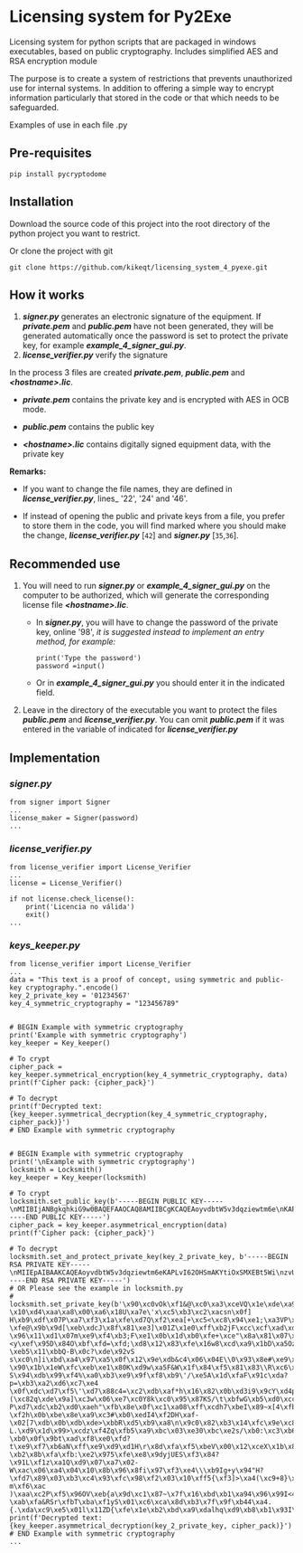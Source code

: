 # Licensing system for Py2Exe
Licensing system for python scripts that are packaged in windows executables, based on public cryptography.  Includes simplified AES and RSA encryption module

The purpose is to create a system of restrictions that prevents unauthorized use for internal systems.  In addition to offering a simple way to encrypt information particularly that stored in the code or that which needs to be safeguarded.

Examples of use in each file .py

## Pre-requisites
```
pip install pycryptodome
```

## Installation
Download the source code of this project into the root directory of the python project you want to restrict.

Or clone the project with git
```
git clone https://github.com/kikeqt/licensing_system_4_pyexe.git
```

## How it works
1. ***signer.py*** generates an electronic signature of the equipment.  If ***private.pem*** and ***public.pem*** have not been generated, they will be generated automatically once the password is set to protect the private key, for example ***example_4_signer_gui.py***.
2. ***license\_verifier.py*** verify the signature

In the process 3 files are created ***private.pem***, ***public.pem*** and ***\<hostname\>.lic***.

 - ***private.pem*** contains the private key and is encrypted with AES in OCB mode.

 - ***public.pem*** contains the public key

 - ***\<hostname\>.lic*** contains digitally signed equipment data, with the private key

**Remarks:**
* If you want to change the file names, they are defined in ***license_verifier.py***, lines_ '22', '24' and '46'.

* If instead of opening the public and private keys from a file, you prefer to store them in the code, you will find marked where you should make the change, ***license_verifier.py*** [`42`\] and ***signer.py*** [`35`,`36`\].

## Recommended use
1. You will need to run ***signer.py*** or ***example_4_signer_gui.py*** on the computer to be authorized, which will generate the corresponding license file ***\<hostname\>.lic***.
    * In ***signer.py***, you will have to change the password of the private key, online '98', _it is suggested instead to implement an entry method, for example:_

        ```
        print('Type the password')
        password =input()
        ```

    * Or in ***example_4_signer_gui.py*** you should enter it in the indicated field.

2. Leave in the directory of the executable you want to protect the files ***public.pem*** and ***license_verifier.py***.  You can omit ***public.pem*** if it was entered in the variable of indicated for ***license_verifier.py***
 
## Implementation
### ***signer.py*** 
```
from signer import Signer
...
license_maker = Signer(password)
...
```

### ***license\_verifier.py*** 
```
from license_verifier import License_Verifier
...
license = License_Verifier()

if not license.check_license():
    print('Licencia no válida')
    exit()
...
```

### ***keys_keeper.py*** 
```
from license_verifier import License_Verifier
...
data = "This text is a proof of concept, using symmetric and public-key cryptography.".encode()
key_2_private_key = '01234567'
key_4_symmetric_cryptography = "123456789"


# BEGIN Example with symmetric cryptography
print('Example with symmetric cryptography')
key_keeper = Key_keeper()

# To crypt
cipher_pack = key_keeper.symmetrical_encryption(key_4_symmetric_cryptography, data)
print(f'Cipher pack: {cipher_pack}')

# To decrypt
print(f'Decrypted text: {key_keeper.symmetrical_decryption(key_4_symmetric_cryptography, cipher_pack)}')
# END Example with symmetric cryptography


# BEGIN Example with symmetric cryptography
print('\nExample with symmetric cryptography')
locksmith = Locksmith()
key_keeper = Key_keeper(locksmith)

# To crypt
locksmith.set_public_key(b'-----BEGIN PUBLIC KEY-----\nMIIBIjANBgkqhkiG9w0BAQEFAAOCAQ8AMIIBCgKCAQEAoyvdbtW5v3dqziewtm6e\nKAPLvI62OHSmAKYtiOxSMXEBt5WizvUb6yzKLVoHpm2AA2L5RzXQ6pEHpGSfdgr1\n+925pSxlIO2/OLIfF86vEJCKWSGXYkz292cRX1f8JSv6XzoT71v0GQFJ5Y37W7oN\nM8jLvzMTYywN0hy2YmA+Mj9iag8wkg0PIKb3ZdfrAZ1bSxXCTnC5ap+gi9LweIaD\n2ekHJK2oX88KA+Ne54g8ygPz6EQvoUcuwd1p4act/bhjd92xBcDQMY+rITDvIb6R\nvSGrap0rxQBDMFCDHpAQMWYaJjvP9WynJs3snXEmXrdmyumB1b4duXsMG2kbm/v5\nTQIDAQAB\n-----END PUBLIC KEY-----')
cipher_pack = key_keeper.asymmetrical_encryption(data)
print(f'Cipher pack: {cipher_pack}')

# To decrypt
locksmith.set_and_protect_private_key(key_2_private_key, b'-----BEGIN RSA PRIVATE KEY-----\nMIIEpAIBAAKCAQEAoyvdbtW5v3dqziewtm6eKAPLvI62OHSmAKYtiOxSMXEBt5Wi\nzvUb6yzKLVoHpm2AA2L5RzXQ6pEHpGSfdgr1+925pSxlIO2/OLIfF86vEJCKWSGX\nYkz292cRX1f8JSv6XzoT71v0GQFJ5Y37W7oNM8jLvzMTYywN0hy2YmA+Mj9iag8w\nkg0PIKb3ZdfrAZ1bSxXCTnC5ap+gi9LweIaD2ekHJK2oX88KA+Ne54g8ygPz6EQv\noUcuwd1p4act/bhjd92xBcDQMY+rITDvIb6RvSGrap0rxQBDMFCDHpAQMWYaJjvP\n9WynJs3snXEmXrdmyumB1b4duXsMG2kbm/v5TQIDAQABAoIBABbuafjy198o3u14\nhfzpeFgaynXmH4U5HYA/Wmxg+98faNSeVqpbp5AKNCKiAau5vVEchnhjv4fLmIWZ\nr5BVE4NRQo8MOW0ihGppG/YKUa+UBKFol2AU/WtBBJ+/23t03gOmg5kytNATzokQ\nhlf6gnL53+pvuOSJ0yppZxdVu7/vT4QCrzP11ssl6XytMPtR1hfRihekFK20CWcs\n9AY8lxtms7XU6jPm2ZvH47QwzpeEqcF0QdyhTjfniXFtZ0IEuxOqEmz7sY6wjrg3\nI2xpMO2Ot8uuS+IPCl4WMyzfEePA27baYOSTezVmkCX/LKvCY5XhZke7yeJVk1ZM\nRqP6JYkCgYEAxzU4524Mi6SuVqyrfLA+VYrUyy3eB6I+i6DFNedgCIKjlKiQyZnv\nY9hbdLccbbd7lpv8mnPYn0Ar9Bwwq9NEJHqoYIrVxSwCTaB0KQZ0+aKvOHzuzUYg\nuLiGMalIFqDK55ycQF0jF8rZXy3NJFmlFjwRLymTvcbkX/dHAdVe5AkCgYEA0bCW\n2e9u7ftLgI4SgCl58chob9fnomk8zJbhTn6Jzhga8DxnI0dz+HQv+nmQTY8W4+R/\nzbAlzdoocPiBh/FEFNc42xJwnkpZUIBGmVrmfsETIvi9tAvKJcwjwW+MbU8ESqoy\nU4KRpxJcMvmnwW0AtfYDkxrYAfR60SPUzd4F5CUCgYEAn3DDuMfmFqaaOxk8sDHH\n0mOp6W0utmFvOgZVkc08mdMl5kf8ir9AUWPL32DnyhD/RA5ZYa2zBdMw2tLtSblw\nYtohhhPZAVU2CreQAX3/hgZlxAqKf5XPfsmB7qGU5zeO703z6bgh7FsZHArmlF+D\nuIYfIuZeL5jPFNgv5xHGPzECgYEAtyFWXbcyVj0lz3xExBF1Iqg4LZWOAtWN98+9\nrePtTkTXIgBewvzgV5iBXmtUj6fsAdPJmkXAfmuM7jzaQ3N+VgUw7oLIQDYGkru0\n7LHqo8DTibNbWicBwMjsYT+ekMh1ow/JLA3YTuVGCG7pB5C/EittK8hB5lMx//0f\nGTxSQNECgYB+qz4JFzKxoNcVyBCkttCjces1V6pXrn/H+x1XvFsPSveXUC33OEO9\n61AHYZ4fqk/oJ8YtUBFCLm2dDlPadD8CRPpSM5TSdpNYE66KLV+g/tgBU32fsQ6S\nfma199BO5PDvtyOwkEErLNeJy7ydP4aMF56u1MMnkauBbsYvBXGnBg==\n-----END RSA PRIVATE KEY-----')
# OR Please see the example in locksmith.py
# locksmith.set_private_key(b'\x90\xc0vOk\xf1&@\xc0\xa3\xceVQ\x1e\xde\xa9ITv\xc9\xe3\xd7l\x00t\x89\xc1\x82Bw\x14\x96\x00,\xfc\xf8\xd4\xe4\xd9Q\xa4\ryb\xf7(L\xf8\xd6/\xfd\xf5\xba|\xb9J\xe1\x03gt\x077\x08\xac\'\xad\x8e\xa9\x7fA1\x9b\x10\xb4\xc5\xf1y\x89\xb6m\xd6 \x10\xd4\xaa\xa8\x00\xa6\x18U\xa7e\'x\xc5\xb3\xc2\xacsn\x0f] H\xb9\xdf\x07P\xa7\xf3\x1a\xfe\xd7Q\xf2\xea[+\xc5<\xc8\x94\xe1;\xa3VP\x08\xa5\x89\xfe\xef\'\x05\xbd\xdf\xb9\x867]\xb1\xe3\x7f\xefx\xb6\'\xa1z1-\xfe@\x9b\x9d[\xeb\xdcJ\x8f\x81\xe3]\x01Z\x1e0\xff\xb2jF\xcc\xcf\xad\xd5\xd5\x08\x16t\xf0>4\xf8\x89\xaeg\x9e\x87\xa5#\x8d\\\xf7p\x1a\x06\x80>\xbf5\xd1\xe4\xf0\xb7H\xeaA\x06\x8b\xd2\xce)\xd5\x11\x05\xd1*N-\x96\x11\xd1\x07m\xe9\xf4\xb3;F\xe1\x0b\x1d\xb0\xfe+\xce"\x8a\x81\x07\xfe\x99\xb6\xd1\\\xd9i\xa6\x04\x80\xf3\xc6HQ\xf9\x87\xf0\xa1\xa1\xd8\x16\x1b=\x0c\xfa\xf8O,\xb6\x8c\x83%\xf5u\xe3*\xfe\xce\x07U\xe8\x87=7B=\x0b\xda\xb1\x9eP\x93\xf5\\<y\xef\x95D\x84O\xbf\xfd=\xfd;\xd8\x12\x83\xfe\x16w8\xcd\xa9\x1bD\xa5Oz\xa9\xbe|\x7f\xa0\xf6U\xc7M\xdat.\x93g\xafSy\xd1\x91\x0f\x05eLb\xf7\xbe\xedN\x1eH\x16\xe0m\xa9(\x9eI\x19\x05\x8f\x12\xee\xaa\x01\xc1\x98\x12F)\x7f\x08\x8dE\xe4\x10\xc2\x0f\xc9\xdc\xfa\x82\x03\xc8}\xeb}\x0b%\xbb\r\xf9\x94\xc7\xf2\xf0m|\xb5\xd9H}\x91\x18\xdf\x1c\xb7\x1bZ\x91\x9c\xe3\x19\xa9d\x1buY\xb6\xfd\xa0/\x80\x1cg\xe5\xda\xf6v\xdc\x80\xf5\xdc\x19\xab\x1fh\xf0\x80\x84\xde\xc4I\xbdf<j\xc6?\xeb5\x11\xbbQ-B\x0c?\xde\x92vS s\xc0\n]i\xbd\xa4\x97\xa5\x0f\x12\x9e\xdb&c4\x06\x04E\\0\x93\x8e#\xe9\xed|\xbf\x89\xfc\xbb\x82 \x90\x1b\x1eW\xfc\xeb\xe1\x80K\xd9w\xa5F&W\x1f\x84\xf5\x81\x83\\R\xc6\x1a\x157M\xed\x07\x95\xfd3\x00p\xf4\xa1\x8e~\x18dM\xd7reyg\xbb\xbf\xbf\xe2\x8a4y\xf6E\xad%\x89;\x9b\xb0\x84<\xd8q\x96r\xd6\xc7\x01ug\x17U\x9f7\xadS\xbc2q+%\xc0X\xc2\'g\xcaq\xde$\xe6\xfc{8\'\x1c\xa7\x03\xe7\x08\x0c\x14$\xbcL\xc1\xe0\xe5\xcft\xd1\x1f\xca\xc3\x0e\xfeLm\x9a\xc3\xe3=_Q\xb0\xba#*\x00\xf9\x04\xbf3\xbe]qi\x83\xb3\xfc\xdevE\xf6b\xa6\xa9P\xc1VQd\xa0\x8cbV4\xd6\xea\xf8\xdf~Y\xad\x9f\xc70\xdb\xd7\rC\x0f<|h\tt\x18\x15`\xa3z\xfa~ S\x94\xdb\x99\xf4%\xa0\xb3\xe9\x9f\xf8\xb9\'/\xe5A\x1d\xfaF\x91c\xda?p=\xb3\xa2\xd6\xc7\xe4 \x0f\xdc\xd7\xf5\'\xd7\x88c4=\xc2\xdb\xaf*h\x16\x82\x0b\xd3i9\x9cY\xd4p\xd7\xbamL1c.(\xc82q\xde\x9a]\xc3w\x06\xe7\xc0Y8k\xc0\x95\x87KS/\t\xbfwG\xb5\xd0\xcc\xda\xbe\n\x04)\x07\x9b\xc5\x89\xe7;>I\x08\x82\x12\xd6\xfe\x1a\xe2\xad\xe6\xde\xc3\xaa\x92\x07\x16\xdf\x1bB\xad\to\xd1\xda\x83@\xe5\xacl\xa4\xdd\x8d\xf7\xa6>\xacu/D\xa2\xd2\x8fB\xeaH\xd5=\xd8{H<#,\x88\x97\xbc\xe3\xd2\xa2\x1a\xdf\xe5\xd3\xf5\xd2\x0c\xd5#\'b\x80\xc9\xf9\xaf\xa7x\x07{\x1b-P\xd7\xdc\xb2\xd0\xaeh"\xfb\x8e\x0f\xc1\xa08\xff\xcdh7\xbeI\x89~x[4\xfb\xa2a~\x0f\xb6\x92\xd7y\x98\xe4@,\xde\x1a\x12W\x16\xab\xeb%H\x92\xe0\xdb\n\x19G\x81\xd0b\x07\x89\x9d\xb4\xab+\x98z\xe2\xb8\x00K\x7f\xadQ\x10\x7f\x8c\xf4=LMUu\xd0\xe0\xca\xfc~\xe4\x1f\x8c\xc8\xfe\x8d\xcf\x00p\x07\xd2u\x8c\xc6\xbb>\x9b\xe4Dz%Ug\x87\xcf\xdca=\x93Fw,5b#\xbe\x84\x18\'\'\x08\xe8\xab+xSj\xeb]V\xc4^\x0cz\xac\xf7c/\x9f$\xe6a\xa3\x8d\x14\xdbzl"??\xf2h\x0b\xbe\x8e\xa9\xc3#\xb0\xedI4\xf2DH\xaf-\x02[7\xdb\x0b\xdb\xde>\xbbR\xd5\xb9\xa8\n\x9c0\x82\xb3\x14\xfc\x9e\xc8\xb6^?L.\xd9\x1d\x99>\xcdz\xf4Zq\xfb5\xa9\xbc\x03\xe30\xbc\xe2s/\xb0:\xc3\xb6\x8c\xc5\xc1&\xb0\xbb\x04++\x1f\x10Dp\x88\xe6(\x0e\x07\\\xf6Q\xd4\xb7\x99\x117\xd6G\x84[\xf7\xe7t{j\xf7\x85\xd7\xcd0\xef\xd3\x88\xafT\xc7a\x08\xc4FW\x86It\xe9$\x12\x03\x8d\xff\xfcH\xa8\x05\x97\xe7#\xf3\x95+\xf4\xe8v\x82\xfb\x95Y\x7f]\xf5\x1d\xa2;c0\xd7m\xf9D \xb0\x0f\x9bt\xad\xf8\xe0\xfd?t\xe9\xf7\xb6aN\xff\xe9\xd9\xd1H\r\x8d\xfa\xf5\xbeV\x00\x12\xceX\x1b\x84\xf5G>\xb6O\xfb\x88\x9d\xa7\x14"\xcfl\xec\x81\x12\xaf\x13\x95\xcbo\xdc\xb8\x94\x8dm\xe8-\xb2\x8b\xfa\xfb:\xe2\x975\xfe\xe8\x9dyjUES\xf3\x84?\x91L\xf1z\xa1Q\xd9\x07\xa7\x02-W\xac\x06\xa4\x04\x10\x8b\x96\x8fi\x97\xf3\xe4\\\xb9Ig+y\x94"H?\xfd7\x89\x03\xb3\xc4\x93\xfc\x98\xf2\x03\x10\xff5{\xf3]>\xa4(\xc9+8}\xd9\xe7\x1c\x95\xf5\x01\x0b\xde\x96\xb6s\xc1\x17\rJF\xe9O\xd5\x8f\xceR\xf0\xeft\rk\xcb\x92\xde\xcf\xf4$Y\xf3\x88\xda\x18\xa1\xc5D\x1e\t7\x99\x9b>\xa7\xe6\xae\xb1\xf7\xd5&\x92\xdfm\x9arip\t^\xefw\x8fn\xe3\xac\xb6_\x7f\x0f}\xe5\x04\xec|\xfe\xc3T\x1da\x1b\x85\xf23\xb7\x19}\xbb[\xac\x04\xdcN|\x17y\n\xa8\xc5E]\x18\xa8nF~\x89Xax~\xb5#\xa3\x83o\xa4\nC\xc2\x9a`^\x9c\xd5\xeak\x80\x91\x04\xa0\x83\x9a\xf9*\xbe\x995\x958`{\xd1\xb2\xd5,\xb4\r\xc4\x06P[\xe0&\x86\xa521\xc4b\x1b\xffD\x1b\xcb\xf8\x1dD\xd7\x0b\xb8\xd1\xc8\x83\x8e\xf2\xf3\x10\x1f\x84\xb3\x1b?m\xf6\xac )\xaa\xc2P\xf5\x96OV\xeb{a\x9d\xc1\x87~\x7f\x16\xbd\xb1\xa94\x96\x99I<4\xa6\xbd\x90Z\x07\xe0\x90^\xe1}\xd6}\xca\xc7\xf3\xca\x08jq\x90\xc1\xb3\x9c\xbdN\xc7\xee\xcc\xedsr\xabw1-\xab\xfa&RSr\xfbT\xba\xf1yS\x01\xc6\xca\x8d\xb3\x7f\x9f\xb44\xa4.{.\xda\xc9\xe5\x01l\x11ZD{\xfe\x1e\xb2\xbd\xa9\xdalhq\xd9\xb8\xb1\x93I\r\x1e\xfb\xa9G\x9bSgq=\x95\xf9\xd3(\xe0\xa1\xbb\xf2\xae\x1c\x06\xf3\x88\x9f\x8e0\x0b=\x8e\x18\xdf\xad\x9ff0\x96\x8b\xa0\xd8\xe2e*\xb4`\x7f\x7f\xb9\x9dh\xc7Ad\xd5\xa4\xca\x82\x074\x0cQ\x06\xb7*F\xbc')
print(f'Decrypted text: {key_keeper.asymmetrical_decryption(key_2_private_key, cipher_pack)}')
# END Example with symmetric cryptography
...
```